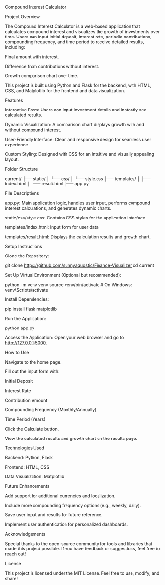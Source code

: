Compound Interest Calculator

Project Overview

The Compound Interest Calculator is a web-based application that calculates compound interest and visualizes the growth of investments over time. Users can input initial deposit, interest rate, periodic contributions, compounding frequency, and time period to receive detailed results, including:

Final amount with interest.

Difference from contributions without interest.

Growth comparison chart over time.

This project is built using Python and Flask for the backend, with HTML, CSS, and Matplotlib for the frontend and data visualization.

Features

Interactive Form: Users can input investment details and instantly see calculated results.

Dynamic Visualization: A comparison chart displays growth with and without compound interest.

User-Friendly Interface: Clean and responsive design for seamless user experience.

Custom Styling: Designed with CSS for an intuitive and visually appealing layout.

Folder Structure

current/
├── static/
│   └── css/
│       └── style.css
├── templates/
│   ├── index.html
│   └── result.html
├── app.py

File Descriptions

app.py: Main application logic, handles user input, performs compound interest calculations, and generates dynamic charts.

static/css/style.css: Contains CSS styles for the application interface.

templates/index.html: Input form for user data.

templates/result.html: Displays the calculation results and growth chart.

Setup Instructions

Clone the Repository:

git clone https://github.com/sunnyaquostic/Finance-Visualizer
cd current

Set Up Virtual Environment (Optional but recommended):

python -m venv venv
source venv/bin/activate   # On Windows: venv\Scripts\activate

Install Dependencies:

pip install flask matplotlib

Run the Application:

python app.py

Access the Application:
Open your web browser and go to http://127.0.0.1:5000.

How to Use

Navigate to the home page.

Fill out the input form with:

Initial Deposit

Interest Rate

Contribution Amount

Compounding Frequency (Monthly/Annually)

Time Period (Years)

Click the Calculate button.

View the calculated results and growth chart on the results page.

Technologies Used

Backend: Python, Flask

Frontend: HTML, CSS

Data Visualization: Matplotlib

Future Enhancements

Add support for additional currencies and localization.

Include more compounding frequency options (e.g., weekly, daily).

Save user input and results for future reference.

Implement user authentication for personalized dashboards.

Acknowledgements

Special thanks to the open-source community for tools and libraries that made this project possible. If you have feedback or suggestions, feel free to reach out!

License

This project is licensed under the MIT License. Feel free to use, modify, and share!

